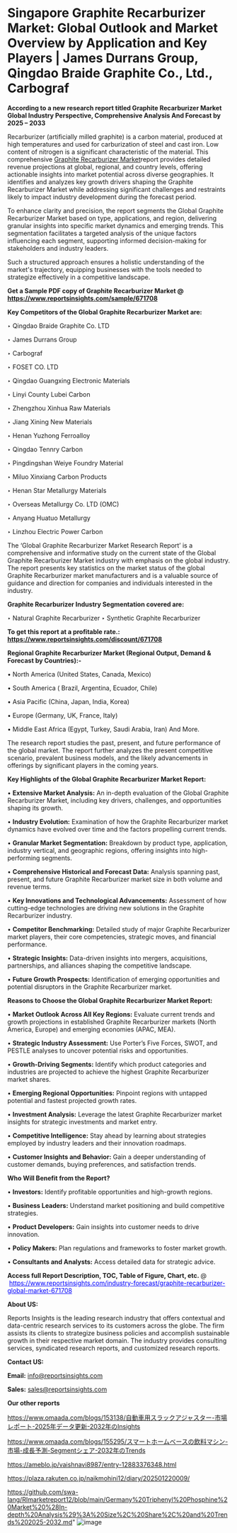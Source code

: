 # Singapore Graphite Recarburizer Market: Global Outlook and Market Overview by Application and Key Players | James Durrans Group, Qingdao Braide Graphite Co., Ltd., Carbograf

<strong>According to a new research report titled Graphite Recarburizer Market Global Industry Perspective, Comprehensive Analysis And Forecast by 2025 – 2033</strong>

Recarburizer (artificially milled graphite) is a carbon material, produced at high temperatures and used for carburization of steel and cast iron. Low content of nitrogen is a significant characteristic of the material. This comprehensive <a href=https://www.reportsinsights.com/sample/671708>Graphite Recarburizer Market</a>report provides detailed revenue projections at global, regional, and country levels, offering actionable insights into market potential across diverse geographies. It identifies and analyzes key growth drivers shaping the Graphite Recarburizer Market while addressing significant challenges and restraints likely to impact industry development during the forecast period.

To enhance clarity and precision, the report segments the Global Graphite Recarburizer Market based on type, applications, and region, delivering granular insights into specific market dynamics and emerging trends. This segmentation facilitates a targeted analysis of the unique factors influencing each segment, supporting informed decision-making for stakeholders and industry leaders.

Such a structured approach ensures a holistic understanding of the market's trajectory, equipping businesses with the tools needed to strategize effectively in a competitive landscape.

<strong>Get a Sample PDF copy of Graphite Recarburizer Market </strong><strong>@<a href=https://www.reportsinsights.com/sample/671708 style=color:#0000ff;> https://www.reportsinsights.com/sample/671708</a></strong></font>

<strong>Key Competitors of the Global Graphite Recarburizer Market are:</strong>

‣ Qingdao Braide Graphite Co. LTD

‣ James Durrans Group

‣ Carbograf

‣ FOSET CO. LTD

‣ Qingdao Guangxing Electronic Materials

‣ Linyi County Lubei Carbon

‣ Zhengzhou Xinhua Raw Materials

‣ Jiang Xining New Materials

‣ Henan Yuzhong Ferroalloy

‣ Qingdao Tennry Carbon

‣ Pingdingshan Weiye Foundry Material

‣ Miluo Xinxiang Carbon Products

‣ Henan Star Metallurgy Materials

‣ Overseas Metallurgy Co. LTD (OMC)

‣ Anyang Huatuo Metallurgy

‣ Linzhou Electric Power Carbon

The ‘Global Graphite Recarburizer Market Research Report’ is a comprehensive and informative study on the current state of the Global Graphite Recarburizer Market industry with emphasis on the global industry. The report presents key statistics on the market status of the global Graphite Recarburizer market manufacturers and is a valuable source of guidance and direction for companies and individuals interested in the industry.

<strong>Graphite Recarburizer Industry Segmentation covered are:</strong>

‣ Natural Graphite Recarburizer
‣ Synthetic Graphite Recarburizer

<strong>To get this report at a profitable rate.: <a href=https://www.reportsinsights.com/discount/671708 style=color:#0000ff;>https://www.reportsinsights.com/discount/671708</a></strong></font>

<strong>Regional Graphite Recarburizer Market (Regional Output, Demand &amp; Forecast by Countries):-</strong>

• North America (United States, Canada, Mexico)

• South America ( Brazil, Argentina, Ecuador, Chile)

• Asia Pacific (China, Japan, India, Korea)

• Europe (Germany, UK, France, Italy)

• Middle East Africa (Egypt, Turkey, Saudi Arabia, Iran) And More.

The research report studies the past, present, and future performance of the global market. The report further analyzes the present competitive scenario, prevalent business models, and the likely advancements in offerings by significant players in the coming years.

<strong>Key Highlights of the Global Graphite Recarburizer Market Report:</strong>

• <strong>Extensive Market Analysis:</strong> An in-depth evaluation of the Global Graphite Recarburizer Market, including key drivers, challenges, and opportunities shaping its growth.

• <strong>Industry Evolution:</strong> Examination of how the Graphite Recarburizer market dynamics have evolved over time and the factors propelling current trends.

• <strong>Granular Market Segmentation:</strong> Breakdown by product type, application, industry vertical, and geographic regions, offering insights into high-performing segments.

• <strong>Comprehensive Historical and Forecast Data:</strong> Analysis spanning past, present, and future Graphite Recarburizer market size in both volume and revenue terms.

• <strong>Key Innovations and Technological Advancements:</strong> Assessment of how cutting-edge technologies are driving new solutions in the Graphite Recarburizer industry.

• <strong>Competitor Benchmarking:</strong> Detailed study of major Graphite Recarburizer market players, their core competencies, strategic moves, and financial performance.

• <strong>Strategic Insights:</strong> Data-driven insights into mergers, acquisitions, partnerships, and alliances shaping the competitive landscape.

• <strong>Future Growth Prospects:</strong> Identification of emerging opportunities and potential disruptors in the Graphite Recarburizer market.

<strong>Reasons to Choose the Global Graphite Recarburizer Market Report:</strong>

• <strong>Market Outlook Across All Key Regions:</strong> Evaluate current trends and growth projections in established Graphite Recarburizer markets (North America, Europe) and emerging economies (APAC, MEA).

• <strong>Strategic Industry Assessment:</strong> Use Porter’s Five Forces, SWOT, and PESTLE analyses to uncover potential risks and opportunities.

• <strong>Growth-Driving Segments:</strong> Identify which product categories and industries are projected to achieve the highest Graphite Recarburizer market shares.

• <strong>Emerging Regional Opportunities:</strong> Pinpoint regions with untapped potential and fastest projected growth rates.

• <strong>Investment Analysis:</strong> Leverage the latest Graphite Recarburizer market insights for strategic investments and market entry.

• <strong>Competitive Intelligence:</strong> Stay ahead by learning about strategies employed by industry leaders and their innovation roadmaps.

• <strong>Customer Insights and Behavior:</strong> Gain a deeper understanding of customer demands, buying preferences, and satisfaction trends.

<strong>Who Will Benefit from the Report?</strong>

• <strong>Investors:</strong> Identify profitable opportunities and high-growth regions.

• <strong>Business Leaders:</strong> Understand market positioning and build competitive strategies.

• <strong>Product Developers:</strong> Gain insights into customer needs to drive innovation.

• <strong>Policy Makers:</strong> Plan regulations and frameworks to foster market growth.

• <strong>Consultants and Analysts:</strong> Access detailed data for strategic advice.
</ul>
<strong>Access full Report Description, TOC, Table of Figure, Chart, etc. </strong>@  <a href=https://www.reportsinsights.com/industry-forecast/graphite-recarburizer-global-market-671708 style=color:#0000ff;>https://www.reportsinsights.com/industry-forecast/graphite-recarburizer-global-market-671708</a></font>

<strong><strong>About US</strong>:</strong>

Reports Insights is the leading research industry that offers contextual and data-centric research services to its customers across the globe. The firm assists its clients to strategize business policies and accomplish sustainable growth in their respective market domain. The industry provides consulting services, syndicated research reports, and customized research reports.

<strong>Contact US:</strong>

<p class=""""><b>Email:</b> <a href=mailto:info@reportsinsights.com>info@reportsinsights.com</a></p>
<p class=""""><b>Sales:</b> <a href=mailto:sales@reportsinsights.com>sales@reportsinsights.com</a></p>

<strong>Our other reports</strong>

<a href=https://www.omaada.com/blogs/153138/自動車用スラックアジャスター-市場レポート-2025年データ更新-2032年のInsights>https://www.omaada.com/blogs/153138/自動車用スラックアジャスター-市場レポート-2025年データ更新-2032年のInsights</a>

<a href=https://www.omaada.com/blogs/155295/スマートホームベースの飲料マシン-市場-成長予測-Segmentシェア-2032年のTrends>https://www.omaada.com/blogs/155295/スマートホームベースの飲料マシン-市場-成長予測-Segmentシェア-2032年のTrends</a>

<a href=https://ameblo.jp/vaishnavi8987/entry-12883376348.html>https://ameblo.jp/vaishnavi8987/entry-12883376348.html</a>

<a href=https://plaza.rakuten.co.jp/naikmohini12/diary/202501220009/>https://plaza.rakuten.co.jp/naikmohini12/diary/202501220009/</a>

<a href=https://github.com/swa-lang/RImarketreport12/blob/main/Germany%20Triphenyl%20Phosphine%20Market%20%28In-depth%20Analysis%29%3A%20Size%2C%20Share%2C%20and%20Trends%202025-2032.md>https://github.com/swa-lang/RImarketreport12/blob/main/Germany%20Triphenyl%20Phosphine%20Market%20%28In-depth%20Analysis%29%3A%20Size%2C%20Share%2C%20and%20Trends%202025-2032.md</a>"
![image](https://github.com/user-attachments/assets/33c77881-f7e1-444b-bb89-05d629bf5d8a)
